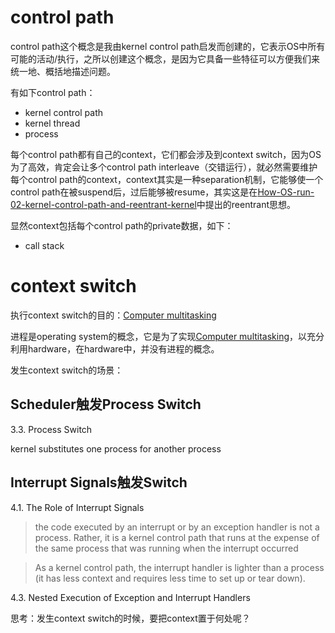 # control path

control path这个概念是我由kernel control path启发而创建的，它表示OS中所有可能的活动/执行，之所以创建这个概念，是因为它具备一些特征可以方便我们来统一地、概括地描述问题。

有如下control path：

- kernel control path
- kernel thread
- process

每个control path都有自己的context，它们都会涉及到context switch，因为OS为了高效，肯定会让多个control path interleave（交错运行），就必然需要维护每个control path的context，context其实是一种separation机制，它能够使一个control path在被suspend后，过后能够被resume，其实这是在[How-OS-run-02-kernel-control-path-and-reentrant-kernel](./How-OS-run-02-kernel-control-path-and-reentrant-kernel.md)中提出的reentrant思想。

显然context包括每个control path的private数据，如下：

- call stack



# context switch

执行context switch的目的：[Computer multitasking](https://en.wikipedia.org/wiki/Computer_multitasking)

进程是operating system的概念，它是为了实现[Computer multitasking](https://en.wikipedia.org/wiki/Computer_multitasking)，以充分利用hardware，在hardware中，并没有进程的概念。

发生context switch的场景：

## Scheduler触发Process Switch

3.3. Process Switch

kernel substitutes one process for another process

## Interrupt Signals触发Switch

4.1. The Role of Interrupt Signals

> the code executed by an interrupt or by an exception handler is not a process. Rather, it is a kernel control path that runs at the expense of the same process that was running when the interrupt occurred



> As a kernel control path, the interrupt handler is lighter than a process (it has less context and requires less time to set up or tear down).

4.3. Nested Execution of Exception and Interrupt Handlers





思考：发生context switch的时候，要把context置于何处呢？